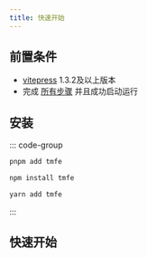 ```yaml
---
title: 快速开始
---
```


## 前置条件

- [vitepress](https://vitepress.dev/) 1.3.2及以上版本
- 完成 [所有步骤](https://vitepress.dev/zh/guide/getting-started#installation) 并且成功启动运行

## 安装

::: code-group

```sh [pnpm]
pnpm add tmfe
```

```sh [npm]
npm install tmfe
```

```sh [yarn]
yarn add tmfe
```

:::

## 快速开始

<BoxCube
  :items="[
    { name: '导入主题配色', link: 'theme', icon: 'fas fa-palette', color: '#ff9900' },
    { name: '首页公告栏', link: 'prelink', icon: 'fas fa-bullhorn', color: '#63E6BE' },
    { name: '首页下划线', link: 'underline', icon: 'fas fa-underline', color: '#74C0FC' },
    { name: '页脚配置', link: 'footer', icon: 'fas fa-shoe-prints', color: '#63E6BE' },
    { name: '侧边栏链接', link: 'aside', icon: 'fas fa-link', color: '#74C0FC' },
    { name: '视频组件', link: 'video', icon: 'fas fa-video', color: '#63E6BE' },
    { name: '链接卡片', link: 'links', icon: 'fas fa-link', color: '#74C0FC' }
  ]"
/>
